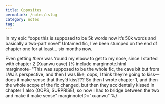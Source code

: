 ```yaml
---
title: Opposites
permalink: /notes/:slug
category: notes
tag:
---
```


In my epic “oops this is supposed to be 5k words now it’s 50k words and basically a two-part novel” Untamed fic, I’ve been stumped on the end of chapter one for at least… six months now. 

Even getting *there* was ‘round my elbow to get to my nose, since I started with chapter 2 (Xuanwu cave) {% include marginnote.html marginnote="This was supposed to be the whole fic, the cave bit but from LWJ’s perspective, and then I was like, oops, I think they’re going to kiss—does it make sense that they’d kiss??? So then I wrote chapter 1, and then the whole scope of the fic changed, but then they accidentally kissed in chapter 1 also (OOPS, SURPRISE), so now I had to bridge between the two and make it make sense" marginnoteID="xuanwu" %} 
